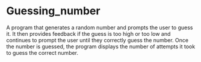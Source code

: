# Guessing_number

A program that generates a random number and prompts the user to guess it. It then provides feedback if the guess is too high or too low and continues to prompt the user until they correctly guess the number. Once the number is guessed, the program displays the number of attempts it took to guess the correct number.
